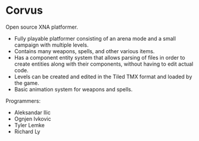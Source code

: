 Corvus
======

Open source XNA platformer.

- Fully playable platformer consisting of an arena mode and a small campaign with multiple levels.
- Contains many weapons, spells, and other various items.
- Has a component entity system that allows parsing of files in order to create entities along with their components, without having to edit actual code.
- Levels can be created and edited in the Tiled TMX format and loaded by the game.
- Basic animation system for weapons and spells.

Programmers:
- Aleksandar Ilic
- Ognjen Ivkovic
- Tyler Lemke
- Richard Ly
